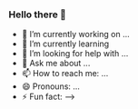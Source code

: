 ### Hello there 👋


- 🔭 I’m currently working on ...
- 🌱 I’m currently learning 
- 🤔 I’m looking for help with ...
- 💬 Ask me about ...
- 📫 How to reach me: ...
- 😄 Pronouns: ...
- ⚡ Fun fact: 
-->
